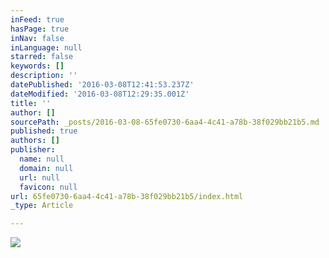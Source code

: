 ```yaml
---
inFeed: true
hasPage: true
inNav: false
inLanguage: null
starred: false
keywords: []
description: ''
datePublished: '2016-03-08T12:41:53.237Z'
dateModified: '2016-03-08T12:29:35.001Z'
title: ''
author: []
sourcePath: _posts/2016-03-08-65fe0730-6aa4-4c41-a78b-38f029bb21b5.md
published: true
authors: []
publisher:
  name: null
  domain: null
  url: null
  favicon: null
url: 65fe0730-6aa4-4c41-a78b-38f029bb21b5/index.html
_type: Article

---
```

![](https://the-grid-user-content.s3-us-west-2.amazonaws.com/08fccd51-8fe4-469b-bc12-1ac099e8d558.jpg)